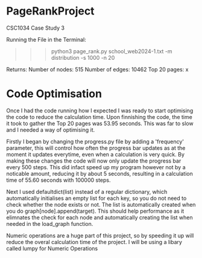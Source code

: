# PageRankProject
CSC1034 Case Study 3

Running the File in the Terminal: 
>>> python3 page_rank.py school_web2024-1.txt -m distribution -s 1000 -n 20

Returns:
Number of nodes: 515
Number of edges: 10462
Top 20 pages:
x

# Code Optimisation
Once I had the code running how I expected I was ready to start optimising the code to reduce the calculation time. Upon finnishing the code, the time it took to gather the Top 20 pages was 53.95 seconds. This was far to slow and I needed a way of optimising it.


Firstly I began by changing the progress.py file by adding a 'frequency' parameter, this will control how often the progress bar updates as at the moment it updates everytime, even when a calculation is very quick. By making these changes the code will now only update the progress bar every 500 steps. This did infact speed up my program however not by a noticable amount, reducing it by about 5 seconds, resulting in a calculation time of 55.60 seconds with 100000 steps. 

Next I used defaultdict(list) instead of a regular dictionary, which automatically initialises an empty list for each key, so you do not need to check whether the node exists or not. The list is automatically created when you do graph[node].append(target). This should help performance as it elimnates the check for each node and automatically creating the list when needed in the load_graph function.

Numeric operations are a huge part of this project, so by speeding it up will reduce the overal calculation time of the project. I will be using a libary called lumpy for Numeric Operations